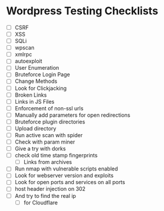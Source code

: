 # Wordpress Testing Checklists



- [ ] CSRF
- [ ] XSS
- [ ] SQLi
- [ ] wpscan
- [ ] xmlrpc
- [ ] autoexploit
- [ ] User Enumeration
- [ ] Bruteforce Login Page
- [ ] Change Methods
- [ ] Look for Clickjacking
- [ ] Broken Links
- [ ] Links in JS Files
- [ ] Enforcement of non-ssl urls
- [ ] Manually add parameters for open redirections
- [ ] Bruteforce plugin directories
- [ ] Upload directory
- [ ] Run active scan with spider
- [ ] Check with param miner
- [ ] Give a try with dorks
- [ ] check old time stamp fingerprints
  - [ ] Links  from archives
- [ ] Run nmap with vulnerable scripts enabled
- [ ] Look for webserver version and exploits
- [ ] Look for open ports and services on all ports
- [ ] host header injection on 302
- [ ] And try to find the real ip
  - [ ] for Cloudflare